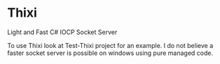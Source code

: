 # Thixi
Light and Fast C# IOCP Socket Server

To use Thixi look at Test-Thixi project for an example.  I do not believe a faster socket server is possible on windows using pure managed code.

